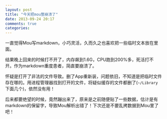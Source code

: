```yaml
---
layout: post
title: "今天把mou整崩溃了"
date: 2013-09-24 20:17
comments: true
categories: 
---
```

一直觉得Mou写markdown，小巧灵活，久而久之也喜欢把一些临时文本放在里面。

结果晚上回来的时候打不开了，内存飙到1.6G，CPU跑到200%多，死活打不开。作为markdown重度患者，简直要崩溃了。

<!---more--->

怀疑是打开了非法的文件导致。删了App重新装，问题依旧，不知道是把临时文件存在哪的。用进程管理器找到打开的文件，将疑似缓存的文件都删了(`~/Library `下面几个)，依然没有用！

后来都要绝望的时候，竟然蹦出来了，原来是之前随便贴了一些数据，估计是有markdown的保留字，导致Mou解析出错了！下次还是不要乱拷数据到Mou里了吧！